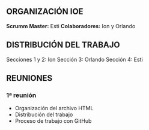 ## ORGANIZACIÓN IOE
**Scrumm Master:** Esti
**Colaboradores:** Ion y Orlando

## DISTRIBUCIÓN DEL TRABAJO
Secciones 1 y 2: Ion
Sección 3: Orlando
Sección 4: Esti

## REUNIONES
### 1ª reunión
- Organización del archivo HTML 
- Distribución del trabajo
- Proceso de trabajo con GitHub